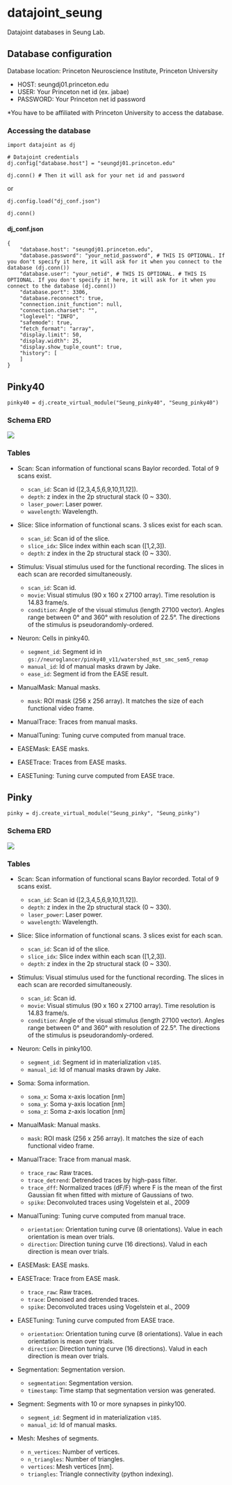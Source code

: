 # datajoint_seung
Datajoint databases in Seung Lab.

## Database configuration
Database location: Princeton Neuroscience Institute, Princeton University

- HOST: seungdj01.princeton.edu
- USER: Your Princeton net id (ex. jabae)
- PASSWORD: Your Princeton net id password

*You have to be affiliated with Princeton University to access the database.

### Accessing the database
```python3
import datajoint as dj

# Datajoint credentials
dj.config["database.host"] = "seungdj01.princeton.edu"

dj.conn() # Then it will ask for your net id and password
```

or

```python3
dj.config.load("dj_conf.json")

dj.conn()
```

#### dj_conf.json
```
{
    "database.host": "seungdj01.princeton.edu", 
    "database.password": "your_netid_password", # THIS IS OPTIONAL. If you don't specify it here, it will ask for it when you connect to the database (dj.conn())
    "database.user": "your_netid", # THIS IS OPTIONAL. # THIS IS OPTIONAL. If you don't specify it here, it will ask for it when you connect to the database (dj.conn())
    "database.port": 3306,
    "database.reconnect": true,
    "connection.init_function": null,
    "connection.charset": "",
    "loglevel": "INFO",
    "safemode": true,
    "fetch_format": "array",
    "display.limit": 50,
    "display.width": 25,
    "display.show_tuple_count": true,
    "history": [
    ]
}
```

## Pinky40
```
pinky40 = dj.create_virtual_module("Seung_pinky40", "Seung_pinky40")
```

### Schema ERD
![](pinky40/pinky40_ERD.png)

### Tables
- Scan: Scan information of functional scans Baylor recorded. Total of 9 scans exist.
    - `scan_id`: Scan id ([2,3,4,5,6,9,10,11,12]).
    - `depth`: z index in the 2p structural stack (0 ~ 330).
    - `laser_power`: Laser power.
    - `wavelength`: Wavelength.
    
- Slice: Slice information of functional scans. 3 slices exist for each scan.
    - `scan_id`: Scan id of the slice.
    - `slice_idx`: Slice index within each scan ([1,2,3]).
    - `depth`: z index in the 2p structural stack (0 ~ 330).
    
- Stimulus: Visual stimulus used for the functional recording. The slices in each scan are recorded simultaneously.
    - `scan_id`: Scan id.
    - `movie`: Visual stimulus (90 x 160 x 27100 array). Time resolution is 14.83 frame/s. 
    - `condition`: Angle of the visual stimulus (length 27100 vector). Angles range between 0&deg; and 360&deg; with resolution of 22.5&deg;. The directions of the stimulus is pseudorandomly-ordered.
    
- Neuron: Cells in pinky40.
    - `segment_id`: Segment id in `gs://neuroglancer/pinky40_v11/watershed_mst_smc_sem5_remap`
    - `manual_id`: Id of manual masks drawn by Jake.
    - `ease_id`: Segment id from the EASE result.
    
- ManualMask: Manual masks.
    - `mask`: ROI mask (256 x 256 array). It matches the size of each functional video frame.

- ManualTrace: Traces from manual masks.

- ManualTuning: Tuning curve computed from manual trace.

- EASEMask: EASE masks.

- EASETrace: Traces from EASE masks.

- EASETuning: Tuning curve computed from EASE trace.

## Pinky
```
pinky = dj.create_virtual_module("Seung_pinky", "Seung_pinky")
```

### Schema ERD
![](pinky/pinky_ERD.png)

### Tables
- Scan: Scan information of functional scans Baylor recorded. Total of 9 scans exist.
    - `scan_id`: Scan id ([2,3,4,5,6,9,10,11,12]).
    - `depth`: z index in the 2p structural stack (0 ~ 330).
    - `laser_power`: Laser power.
    - `wavelength`: Wavelength.
    
- Slice: Slice information of functional scans. 3 slices exist for each scan.
    - `scan_id`: Scan id of the slice.
    - `slice_idx`: Slice index within each scan ([1,2,3]).
    - `depth`: z index in the 2p structural stack (0 ~ 330).
    
- Stimulus: Visual stimulus used for the functional recording. The slices in each scan are recorded simultaneously.
    - `scan_id`: Scan id.
    - `movie`: Visual stimulus (90 x 160 x 27100 array). Time resolution is 14.83 frame/s. 
    - `condition`: Angle of the visual stimulus (length 27100 vector). Angles range between 0&deg; and 360&deg; with resolution of 22.5&deg;. The directions of the stimulus is pseudorandomly-ordered.
    
- Neuron: Cells in pinky100.
    - `segment_id`: Segment id in materialization `v185`.
    - `manual_id`: Id of manual masks drawn by Jake.
    
- Soma: Soma information.
    - `soma_x`: Soma x-axis location [nm]
    - `soma_y`: Soma y-axis location [nm]
    - `soma_z`: Soma z-axis location [nm]
    
- ManualMask: Manual masks.
    - `mask`: ROI mask (256 x 256 array). It matches the size of each functional video frame.

- ManualTrace: Trace from manual mask.
    - `trace_raw`: Raw traces.
    - `trace_detrend`: Detrended traces by high-pass filter.
    - `trace_dff`: Normalized traces (dF/F) where F is the mean of the first Gaussian fit when fitted with mixture of Gaussians of two.
    - `spike`: Deconvoluted traces using Vogelstein et al., 2009

- ManualTuning: Tuning curve computed from manual trace.
    - `orientation`: Orientation tuning curve (8 orientations). Value in each orientation is mean over trials.
    - `direction`: Direction tuning curve (16 directions). Valud in each direction is mean over trials.

- EASEMask: EASE masks.

- EASETrace: Trace from EASE mask.
    - `trace_raw`: Raw traces.
    - `trace`: Denoised and detrended traces.
    - `spike`: Deconvoluted traces using Vogelstein et al., 2009

- EASETuning: Tuning curve computed from EASE trace.
    - `orientation`: Orientation tuning curve (8 orientations). Value in each orientation is mean over trials.
    - `direction`: Direction tuning curve (16 directions). Valud in each direction is mean over trials.

- Segmentation: Segmentation version.
    - `segmentation`: Segmentation version.
    - `timestamp`: Time stamp that segmentation version was generated.
    
- Segment: Segments with 10 or more synapses in pinky100.
    - `segment_id`: Segment id in materialization `v185`.
    - `manual_id`: Id of manual masks.

- Mesh: Meshes of segments.
    - `n_vertices`: Number of vertices.
    - `n_triangles`: Number of triangles.
    - `vertices`: Mesh vertices [nm].
    - `triangles`: Triangle connectivity (python indexing).

